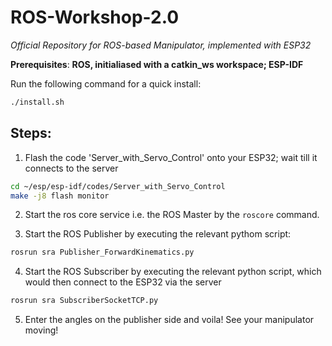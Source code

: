 # ROS-Workshop-2.0

*Official Repository for ROS-based Manipulator, implemented with ESP32*

__Prerequisites__: **ROS, initialiased with a catkin_ws workspace; ESP-IDF**

Run the following command for a quick install:

```bash
./install.sh
```
## Steps:

1) Flash the code 'Server_with_Servo_Control' onto your ESP32; wait till it connects to the server
```bash
cd ~/esp/esp-idf/codes/Server_with_Servo_Control
make -j8 flash monitor
```
2) Start the ros core service i.e. the ROS Master by the `roscore` command.

3) Start the ROS Publisher by executing the relevant pythom script:
```bash
rosrun sra Publisher_ForwardKinematics.py
```
4) Start the ROS Subscriber by executing the relevant python script, which would then connect to the ESP32 via the server
```bash
rosrun sra SubscriberSocketTCP.py
```
5) Enter the angles on the publisher side and voila! See your manipulator moving!
